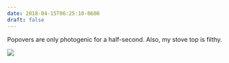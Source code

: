 ```yaml
---
date: 2018-04-15T06:25:10-0600
draft: false
---
```




Popovers are only photogenic for a half-second. Also, my stove top is filthy.

![](/images/2018/ebc170a060.jpg)



